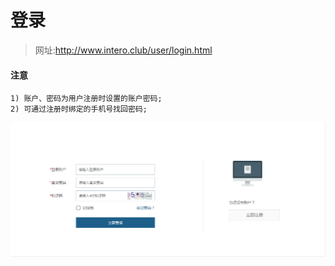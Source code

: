 # 登录

> 网址:http://www.intero.club/user/login.html

#### 注意
    1) 账户、密码为用户注册时设置的账户密码;  
    2) 可通过注册时绑定的手机号找回密码;

![](../static/img/baoming/login.png)